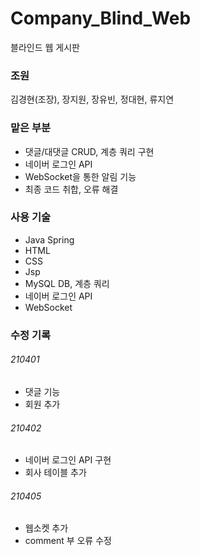 # Company_Blind_Web

블라인드 웹 게시판

### 조원

김경현(조장), 장지원, 장유빈, 정대현, 류지연

### 맡은 부분

- 댓글/대댓글 CRUD, 계층 쿼리 구현
- 네이버 로그인 API
- WebSocket을 통한 알림 기능
- 최종 코드 취합, 오류 해결

### 사용 기술

- Java Spring
- HTML
- CSS
- Jsp
- MySQL DB, 계층 쿼리
- 네이버 로그인 API
- WebSocket








### 수정 기록
###### 210401
- 댓글 기능
- 회원 추가
###### 210402
- 네이버 로그인 API 구현
- 회사 테이블 추가 
###### 210405
- 웹소켓 추가
- comment 부 오류 수정
